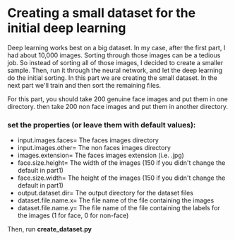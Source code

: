 # Creating a small dataset for the initial deep learning

Deep learning works best on a big dataset. In my case, after the first part, I had about 10,000 images.
Sorting through those images can be a tedious job.
So instead of sorting all of those images, I decided to create a smaller sample. 
Then, run it through the neural network, and let the deep learning do the initial sorting.
In this part we are creating the small dataset.
In the next part we'll train and then sort the remaining files.

For this part, you should take 200 genuine face images and put them in one directory.
then take 200 non face images and put them in another directory.

### set the properties (or leave them with default values):
* input.images.faces= The faces images directory
* input.images.other= The non faces images directory
* images.extension= The faces images extension (i.e. .jpg)
* face.size.height= The width of the images (150 if you didn't change the default in part1)
* face.size.width= The height of the images (150 if you didn't change the default in part1)
* output.dataset.dir= The output directory for the dataset files
* dataset.file.name.x= The file name of the file containing the images
* dataset.file.name.y= The file name of the file containing the labels for the images (1 for face, 0 for non-face)

Then, run **create_dataset.py**

